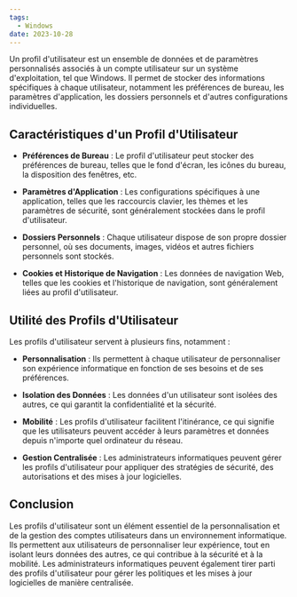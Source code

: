 ```yaml
---
tags:
  - Windows
date: 2023-10-28
---
```


Un profil d'utilisateur est un ensemble de données et de paramètres personnalisés associés à un compte utilisateur sur un système d'exploitation, tel que Windows. Il permet de stocker des informations spécifiques à chaque utilisateur, notamment les préférences de bureau, les paramètres d'application, les dossiers personnels et d'autres configurations individuelles.

## Caractéristiques d'un Profil d'Utilisateur

- **Préférences de Bureau** : Le profil d'utilisateur peut stocker des préférences de bureau, telles que le fond d'écran, les icônes du bureau, la disposition des fenêtres, etc.

- **Paramètres d'Application** : Les configurations spécifiques à une application, telles que les raccourcis clavier, les thèmes et les paramètres de sécurité, sont généralement stockées dans le profil d'utilisateur.

- **Dossiers Personnels** : Chaque utilisateur dispose de son propre dossier personnel, où ses documents, images, vidéos et autres fichiers personnels sont stockés.

- **Cookies et Historique de Navigation** : Les données de navigation Web, telles que les cookies et l'historique de navigation, sont généralement liées au profil d'utilisateur.

## Utilité des Profils d'Utilisateur

Les profils d'utilisateur servent à plusieurs fins, notamment :

- **Personnalisation** : Ils permettent à chaque utilisateur de personnaliser son expérience informatique en fonction de ses besoins et de ses préférences.

- **Isolation des Données** : Les données d'un utilisateur sont isolées des autres, ce qui garantit la confidentialité et la sécurité.

- **Mobilité** : Les profils d'utilisateur facilitent l'itinérance, ce qui signifie que les utilisateurs peuvent accéder à leurs paramètres et données depuis n'importe quel ordinateur du réseau.

- **Gestion Centralisée** : Les administrateurs informatiques peuvent gérer les profils d'utilisateur pour appliquer des stratégies de sécurité, des autorisations et des mises à jour logicielles.

## Conclusion

Les profils d'utilisateur sont un élément essentiel de la personnalisation et de la gestion des comptes utilisateurs dans un environnement informatique. Ils permettent aux utilisateurs de personnaliser leur expérience, tout en isolant leurs données des autres, ce qui contribue à la sécurité et à la mobilité. Les administrateurs informatiques peuvent également tirer parti des profils d'utilisateur pour gérer les politiques et les mises à jour logicielles de manière centralisée.
